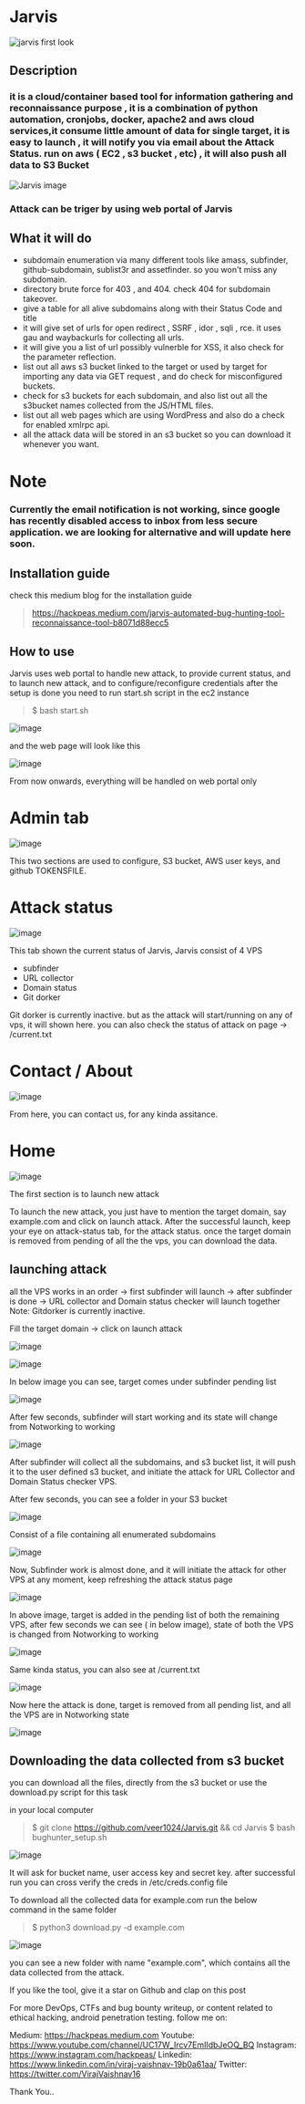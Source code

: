 # Jarvis
![jarvis first look](jarvis.png)
## **Description**
### it is a cloud/container based tool for information gathering and reconnaissance purpose , it is a combination of python automation, cronjobs, docker, apache2 and aws cloud services,it consume little amount of data for single target, it is easy to launch , it will notify you via email about the Attack Status. run on aws ( EC2 , s3 bucket , etc) , it will also push all data to S3 Bucket
![Jarvis image](jarvis2.png)

### Attack can be triger by using web portal of Jarvis

## What it will do 
- subdomain enumeration via many different tools like amass, subfinder, github-subdomain, sublist3r and assetfinder. so you won't miss any subdomain.
- directory brute force for 403 , and 404. check 404 for subdomain takeover.
- give a table for all alive subdomains along with their Status Code and title
- it will give set of urls for open redirect , SSRF , idor , sqli , rce. it uses gau and waybackurls for collecting all urls.
- it will give you a list of url possibly vulnerble for XSS, it also check for the parameter reflection.
- list out all aws s3 bucket linked to the target or used by target for importing any data via GET request , and do check for misconfigured buckets.
- check for s3 buckets for each subdomain, and also list out all the s3bucket names collected from the JS/HTML files.
- list out all web pages which are using WordPress and also do a check for enabled xmlrpc api.
- all the attack data will be stored in an s3 bucket so you can download it whenever you want.

# **Note**
### Currently the email notification is not working, since google has recently disabled access to inbox from less secure application. we are looking for alternative and will update here soon.

## Installation guide 
check this medium blog for the installation guide 
> https://hackpeas.medium.com/jarvis-automated-bug-hunting-tool-reconnaissance-tool-b8071d88ecc5

## How to use
Jarvis uses web portal to handle new attack, to provide current status, and to launch new attack, and to configure/reconfigure credentials
after the setup is done
you need to run start.sh script in the ec2 instance
> $ bash start.sh

![image](https://user-images.githubusercontent.com/60743167/173586053-618bfe6c-6b05-43fe-8713-ee1e50289cbf.png)

and the web page will look like this

![image](https://user-images.githubusercontent.com/60743167/173586811-6472b65a-52ce-4bbc-a18b-c9dad1820a87.png)

From now onwards, everything will be handled on web portal only

# Admin tab

![image](https://user-images.githubusercontent.com/60743167/173638028-d2a514c8-9409-4f63-a307-1a06fdb7b23b.png)

This two sections are used to configure, S3 bucket, AWS user keys, and github TOKENSFILE.

# Attack status

![image](https://user-images.githubusercontent.com/60743167/173638248-27531fbe-7c42-46bf-8fa6-fa67fc2087b7.png)

This tab shown the current status of Jarvis, 
Jarvis consist of 4 VPS 
- subfinder 
- URL collector 
- Domain status 
- Git dorker

Git dorker is currently inactive.
but as the attack will start/running on any of vps, it will shown here.
you can also check the status of attack on page -> /current.txt

# Contact / About

![image](https://user-images.githubusercontent.com/60743167/173638742-e593c25c-f1de-4da2-b89d-b95794f13509.png)

From here, you can contact us, for any kinda assitance.

# Home

![image](https://user-images.githubusercontent.com/60743167/173639004-955f2d20-8164-4700-8d33-338b71abe0a5.png)

The first section is to launch new attack 

To launch the new attack, you just have to mention the target domain, say example.com and click on launch attack.
After the successful launch, keep your eye on attack-status tab, for the attack status. once the target domain is removed from pending of all the the vps, you can download the data.

## launching attack 

all the VPS works in an order -> first subfinder will launch -> after subfinder is done -> URL collector and Domain status checker will launch together
Note: Gitdorker is currently inactive.

Fill the target domain -> click on launch attack


![image](https://user-images.githubusercontent.com/60743167/173656483-1d1256ab-097e-4d59-a347-a6403b9c1725.png)

![image](https://user-images.githubusercontent.com/60743167/173656542-cc1598d0-7c99-4fde-9aac-d62b3e87be0b.png)

In below image you can see, target comes under subfinder pending list

![image](https://user-images.githubusercontent.com/60743167/173656752-c11a68c1-3f1d-44ae-97f1-72632484fecc.png)

After few seconds, subfinder will start working and its state will change from Notworking to working

![image](https://user-images.githubusercontent.com/60743167/173656981-21d63f51-7513-47b3-b2d9-a5aa8032c2bd.png)

After subfinder will collect all the subdomains, and s3 bucket list, it will push it to the user defined s3 bucket, and initiate the attack for URL Collector and Domain Status checker VPS.

After few seconds, you can see a folder in your S3 bucket 

![image](https://user-images.githubusercontent.com/60743167/173659559-4e6b22d2-3464-4055-bb74-70e0e4fc0e63.png)

Consist of a file containing all enumerated subdomains 

![image](https://user-images.githubusercontent.com/60743167/173659680-0955af6d-3c10-4a8a-af34-a37ee44d0211.png)

Now, Subfinder work is almost done, and it will initiate the attack for other VPS at any moment, keep refreshing the attack status page

![image](https://user-images.githubusercontent.com/60743167/173660105-3db7e760-62d2-4760-b764-46ce972113e9.png)

In above image, target is added in the pending list of both the remaining VPS, after few seconds we can see ( in below image), state of both the VPS is changed from Notworking to working

![image](https://user-images.githubusercontent.com/60743167/173660332-a4461713-d2c6-4dd5-a7b3-2dbbea0d2fca.png)

Same kinda status, you can also see at /current.txt 

![image](https://user-images.githubusercontent.com/60743167/173662159-f24b6f70-92fc-46aa-b908-e4fd0498c5fb.png)

Now here the attack is done, target is removed from all pending list, and all the VPS are in Notworking state

![image](https://user-images.githubusercontent.com/60743167/173663208-69235e43-b2e6-4392-b2ab-3d827116876c.png)

## Downloading the data collected from s3 bucket
you can download all the files, directly from the s3 bucket or use the download.py script for this task

in your local computer 

> $ git clone https://github.com/veer1024/Jarvis.git && cd Jarvis
> $ bash bughunter_setup.sh

![image](https://user-images.githubusercontent.com/60743167/173664175-d2b3470b-8ff0-4d44-9bf6-6db11fb552db.png)

It will ask for bucket name, user access key and secret key. after successful run you can cross verify the creds in /etc/creds.config file

To download all the collected data for example.com run the below command in the same folder

> $ python3 download.py -d example.com

![image](https://user-images.githubusercontent.com/60743167/173664832-821e4993-e9a1-4f15-b029-ee4959dd6387.png)

you can see a new folder with name "example.com", which contains all the data collected from the attack.

If you like the tool, give it a star on Github and clap on this post

For more DevOps, CTFs and bug bounty writeup, or content related to ethical hacking, android penetration testing. follow me on:

Medium: https://hackpeas.medium.com
Youtube: https://www.youtube.com/channel/UC17W_Ircv7EmIIdbJeOQ_BQ
Instagram: https://www.instagram.com/hackpeas/
Linkedin: https://www.linkedin.com/in/viraj-vaishnav-19b0a61aa/
Twitter: https://twitter.com/VirajVaishnav16

Thank You..



